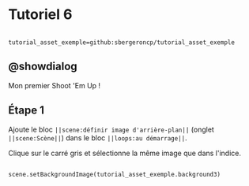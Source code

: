 # Tutoriel 6

```package

tutorial_asset_exemple=github:sbergeroncp/tutorial_asset_exemple

```

## @showdialog

Mon premier Shoot 'Em Up !

## Étape 1

Ajoute le bloc ``||scene:définir image d'arrière-plan||`` (onglet ``||scene:Scène||``) dans le bloc ``||loops:au démarrage||``.

Clique sur le carré gris et sélectionne la même image que dans l'indice.

```blocks

scene.setBackgroundImage(tutorial_asset_exemple.background3)

```



